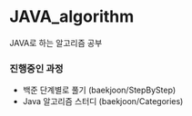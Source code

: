 # JAVA_algorithm
JAVA로 하는 알고리즘 공부

### 진행중인 과정
- 백준 단계별로 풀기 (baekjoon/StepByStep)
- Java 알고리즘 스터디 (baekjoon/Categories)